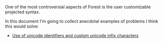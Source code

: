 One of the most controversial aspects of Forest is the user customizable projected syntax.

In this document I'm going to collect anecdotal examples of problems I think this would solve:

  * [Use of unicode identifiers and custom unicode infix characters](https://www.reddit.com/r/haskell/comments/9abjn3/whats_the_consensus_on_unicode_symbols_these_days/)
